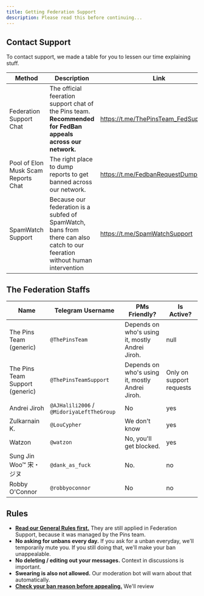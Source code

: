 ```yaml
---
title: Getting Federation Support
description: Please read this before continuing...
---
```


## Contact Support

To contact support, we made a table for you to lessen our time explaining stuff.

| Method | Description | Link |
| ----- | ----- | ----- |
| Federation Support Chat | The official feeration support chat of the Pins team. **Recommended for FedBan appeals across our network.** | <https://t.me/ThePinsTeam_FedSupport>. |
| Pool of Elon Musk Scam Reports Chat | The right place to dump reports to get banned across our network. | <https://t.me/FedbanRequestDumpingHub> |
| SpamWatch Support | Because our federation is a subfed of SpamWatch, bans from there can also catch to our feeration without human intervention | <https://t.me/SpamWatchSupport> |

## The Federation Staffs

| Name | Telegram Username | PMs Friendly? | Is Active? |
| ----- | ----- | ----- | ----- |
| The Pins Team (generic) | `@ThePinsTeam` | Depends on who's using it, mostly Andrei Jiroh. | null |
| The Pins Team Support (generic) | `@ThePinsTeamSupport` | Depends on who's using it, mostly Andrei Jiroh. | Only on support requests |
| Andrei Jiroh | `@AJHalili2006` / `@MidoriyaLeftTheGroup` | No | yes |
| ‌Zulkarnain ‌K. | `@LouCypher` | We don't know | yes |
| Watzon | `@watzon` | No, you'll get blocked. | yes |
| Sung Jin Woo™ 宋・ジヌ | `@dank_as_fuck` | No. | no |
| Robby O'Connor | `@robbyoconnor` | No | no |

## Rules

- [**Read our General Rules first.**](https://telegra.ph/Community-Hub-Network-Rules-for-Telegram-Chats-05-24) They are still applied in
Federation Support, because it was managed by the Pins team.
- **No asking for unbans every day.** If you ask for a unban everyday, we'll temporarily mute you. If you still doing that, we'll
make your ban unappealable.
- **No deleting / editing out your messages.** Context in discussions is important.
- **Swearing is also not allowed.** Our moderation bot will warn about that automatically.
- [**Check your ban reason before appealing.**](../fedban-reasons.md) We'll review

